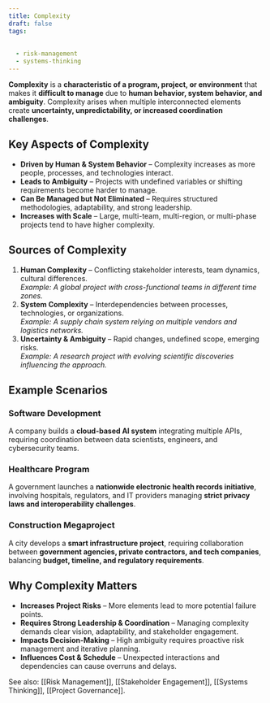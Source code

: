 ```yaml
---
title: Complexity
draft: false
tags:
  
  
  - risk-management
  - systems-thinking
---
```


**Complexity** is a **characteristic of a program, project, or environment** that makes it **difficult to manage** due to **human behavior, system behavior, and ambiguity**. Complexity arises when multiple interconnected elements create **uncertainty, unpredictability, or increased coordination challenges**.

## Key Aspects of Complexity
- **Driven by Human & System Behavior** – Complexity increases as more people, processes, and technologies interact.
- **Leads to Ambiguity** – Projects with undefined variables or shifting requirements become harder to manage.
- **Can Be Managed but Not Eliminated** – Requires structured methodologies, adaptability, and strong leadership.
- **Increases with Scale** – Large, multi-team, multi-region, or multi-phase projects tend to have higher complexity.

## Sources of Complexity
1. **Human Complexity** – Conflicting stakeholder interests, team dynamics, cultural differences.  
   *Example: A global project with cross-functional teams in different time zones.*
2. **System Complexity** – Interdependencies between processes, technologies, or organizations.  
   *Example: A supply chain system relying on multiple vendors and logistics networks.*
3. **Uncertainty & Ambiguity** – Rapid changes, undefined scope, emerging risks.  
   *Example: A research project with evolving scientific discoveries influencing the approach.*

## Example Scenarios

### **Software Development**
A company builds a **cloud-based AI system** integrating multiple APIs, requiring coordination between data scientists, engineers, and cybersecurity teams.

### **Healthcare Program**
A government launches a **nationwide electronic health records initiative**, involving hospitals, regulators, and IT providers managing **strict privacy laws and interoperability challenges**.

### **Construction Megaproject**
A city develops a **smart infrastructure project**, requiring collaboration between **government agencies, private contractors, and tech companies**, balancing **budget, timeline, and regulatory requirements**.

## Why Complexity Matters
- **Increases Project Risks** – More elements lead to more potential failure points.
- **Requires Strong Leadership & Coordination** – Managing complexity demands clear vision, adaptability, and stakeholder engagement.
- **Impacts Decision-Making** – High ambiguity requires proactive risk management and iterative planning.
- **Influences Cost & Schedule** – Unexpected interactions and dependencies can cause overruns and delays.

See also: [[Risk Management]], [[Stakeholder Engagement]], [[Systems Thinking]], [[Project Governance]].
